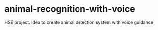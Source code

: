 # animal-recognition-with-voice
HSE project. Idea to create animal detection system with voice guidance
